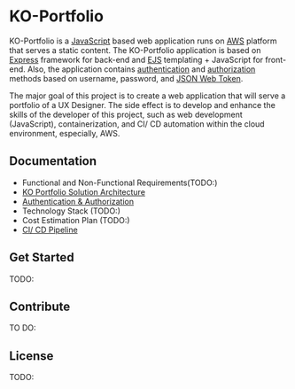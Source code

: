 # KO-Portfolio

KO-Portfolio is a [JavaScript](https://www.javascript.com) based web application runs on [AWS](https://aws.amazon.com) platform that serves a static content. The KO-Portfolio application is based on [Express](http://expressjs.com) framework for back-end and [EJS](https://ejs.co) templating + JavaScript for front-end. Also, the application contains [authentication](https://auth0.com/docs/login/authentication) and [authorization](https://auth0.com/intro-to-iam/what-is-authorization/) methods based on username, password, and [JSON Web Token](https://jwt.io).

The major goal of this project is to create a web application that will serve a portfolio of a UX Designer. The side effect is to develop and enhance the skills of the developer of this project, such as web development (JavaScript), containerization, and CI/ CD automation within the cloud environment, especially, AWS.

## Documentation
- Functional and Non-Functional Requirements(TODO:)
- [KO Portfolio Solution Architecture](doc/diagrams/solution-architecture/solution-architecture.png)
- [Authentication & Authorization](doc/authentication/authentication.md)
- Technology Stack (TODO:)
- Cost Estimation Plan (TODO:)
- [CI/ CD Pipeline](doc/pipelines/pipelines.md)


## Get Started
TODO:

## Contribute
TO DO:

## License
TODO:
